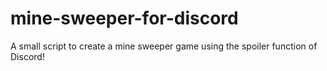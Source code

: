 # mine-sweeper-for-discord
A small script to create a mine sweeper game using the spoiler function of Discord!
